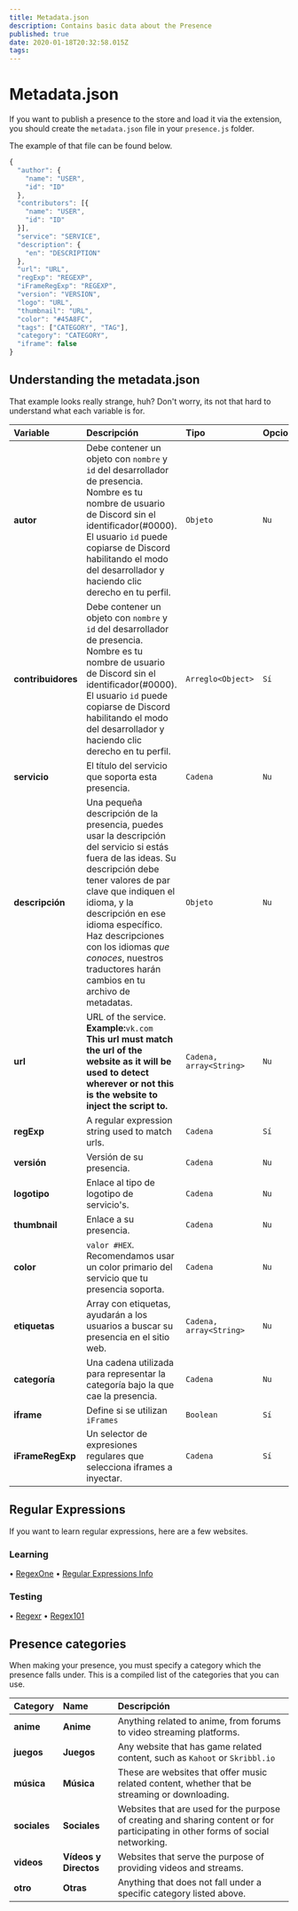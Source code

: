 ```yaml
---
title: Metadata.json
description: Contains basic data about the Presence
published: true
date: 2020-01-18T20:32:58.015Z
tags:
---
```


# Metadata.json

If you want to publish a presence to the store and load it via the extension, you should create the `metadata.json` file in your `presence.js` folder.

The example of that file can be found below.

```javascript
{
  "author": {
    "name": "USER",
    "id": "ID"
  },
  "contributors": [{
    "name": "USER",
    "id": "ID"
  }],
  "service": "SERVICE",
  "description": {
    "en": "DESCRIPTION"
  },
  "url": "URL",
  "regExp": "REGEXP",
  "iFrameRegExp": "REGEXP",
  "version": "VERSION",
  "logo": "URL",
  "thumbnail": "URL",
  "color": "#45A8FC",
  "tags": ["CATEGORY", "TAG"],
  "category": "CATEGORY",
  "iframe": false
}
```

## Understanding the metadata.json

That example looks really strange, huh? Don't worry, its not that hard to understand what each variable is for.

<table>
  <thead>
    <tr>
      <th style="text-align:left">Variable</th>
      <th style="text-align:left">Descripción</th>
      <th style="text-align:left">Tipo</th>
      <th style="text-align:left">Opcional</th>
    </tr>
  </thead>
  <tbody>
    <tr>
      <td style="text-align:left"><b>autor</b>
      </td>
      <td style="text-align:left">Debe contener un objeto con <code>nombre</code> y <code>id</code> del desarrollador de presencia. Nombre es tu nombre de usuario de Discord sin el identificador(#0000). El usuario <code>id</code> puede copiarse de Discord habilitando el modo
        del desarrollador y haciendo clic derecho en tu perfil.</td>
      <td style="text-align:left"><code>Objeto</code>
      </td>
      <td style="text-align:left"><code>Nu</code>
      </td>
    </tr>
    <tr>
      <td style="text-align:left"><b>contribuidores</b>
      </td>
      <td style="text-align:left">Debe contener un objeto con <code>nombre</code> y <code>id</code> del desarrollador de presencia. Nombre es tu nombre de usuario de Discord sin el identificador(#0000). El usuario <code>id</code> puede copiarse de Discord habilitando el modo
        del desarrollador y haciendo clic derecho en tu perfil.</td>
      <td style="text-align:left"><code>Arreglo&lt;Object&gt;</code>
      </td>
      <td style="text-align:left"><code>Sí</code>
      </td>
    </tr>
    <tr>
      <td style="text-align:left"><b>servicio</b>
      </td>
      <td style="text-align:left">El título del servicio que soporta esta presencia.</td>
      <td style="text-align:left"><code>Cadena</code>
      </td>
      <td style="text-align:left"><code>Nu</code>
      </td>
    </tr>
    <tr>
      <td style="text-align:left"><b>descripción</b>
      </td>
      <td style="text-align:left">Una pequeña descripción de la presencia, puedes usar la descripción del servicio
        si estás fuera de las ideas. Su descripción debe tener valores de par clave que indiquen el idioma, y la descripción en ese idioma específico. Haz descripciones con los idiomas <i>que conoces</i>, nuestros traductores harán cambios en tu archivo de metadatas.</td>
      <td style="text-align:left"><code>Objeto</code>
      </td>
      <td style="text-align:left"><code>Nu</code>
      </td>
    </tr>
    <tr>
      <td style="text-align:left"><b>url</b>
      </td>
      <td style="text-align:left">URL of the service.<br><b>Example:</b><code>vk.com</code><br>
        <b>This url must match the url of the website as it will be used to detect wherever or not this is the website to inject the script to.</b>
      </td>
      <td style="text-align:left"><code>Cadena, array&lt;String&gt;</code>
      </td>
      <td style="text-align:left"><code>Nu</code>
      </td>
    </tr>
    <tr>
      <td style="text-align:left"><b>regExp</b>
      </td>
      <td style="text-align:left">A regular expression string used to match urls.</td>
      <td style="text-align:left"><code>Cadena</code>
      </td>
      <td style="text-align:left"><code>Sí</code>
      </td>
    </tr>
    <tr>
      <td style="text-align:left"><b>versión</b>
      </td>
      <td style="text-align:left">Versión de su presencia.</td>
      <td style="text-align:left"><code>Cadena</code>
      </td>
      <td style="text-align:left"><code>Nu</code>
      </td>
    </tr>
    <tr>
      <td style="text-align:left"><b>logotipo</b>
      </td>
      <td style="text-align:left">Enlace al tipo de logotipo de servicio&apos;s.</td>
      <td style="text-align:left"><code>Cadena</code>
      </td>
      <td style="text-align:left"><code>Nu</code>
      </td>
    </tr>
    <tr>
      <td style="text-align:left"><b>thumbnail</b>
      </td>
      <td style="text-align:left">Enlace a su presencia.</td>
      <td style="text-align:left"><code>Cadena</code>
      </td>
      <td style="text-align:left"><code>Nu</code>
      </td>
    </tr>
    <tr>
      <td style="text-align:left"><b>color</b>
      </td>
      <td style="text-align:left"><code>valor #HEX</code>. Recomendamos usar un color primario del servicio
        que tu presencia soporta.</td>
      <td style="text-align:left"><code>Cadena</code>
      </td>
      <td style="text-align:left"><code>Nu</code>
      </td>
    </tr>
    <tr>
      <td style="text-align:left"><b>etiquetas</b>
      </td>
      <td style="text-align:left">Array con etiquetas, ayudarán a los usuarios a buscar su presencia en el sitio web.</td>
      <td
      style="text-align:left"><code>Cadena, array&lt;String&gt;</code>
        </td>
      <td style="text-align:left"><code>Nu</code>
      </td>
    </tr>
    <tr>
      <td style="text-align:left"><b>categoría</b>
      </td>
      <td style="text-align:left">Una cadena utilizada para representar la categoría bajo la que cae la presencia.</td>
      <td style="text-align:left"><code>Cadena</code>
      </td>
      <td style="text-align:left"><code>Nu</code>
      </td>
    </tr>
    <tr>
      <td style="text-align:left"><b>iframe</b>
      </td>
      <td style="text-align:left">Define si se utilizan <code>iFrames</code></td>
      <td style="text-align:left"><code>Boolean</code>
      </td>
      <td style="text-align:left"><code>Sí</code>
      </td>
    </tr>
    <tr>
      <td style="text-align:left"><b>iFrameRegExp</b>
      </td>
      <td style="text-align:left">Un selector de expresiones regulares que selecciona iframes a inyectar.</td>
      <td style="text-align:left"><code>Cadena</code>
      </td>
      <td style="text-align:left"><code>Sí</code>
      </td>
    </tr>
  </tbody>
</table>

## Regular Expressions

If you want to learn regular expressions, here are a few websites.

### Learning

• [RegexOne](https://regexone.com/) • [Regular Expressions Info](https://www.regular-expressions.info/tutorial.html)

### Testing

• [Regexr](https://regexr.com/) • [Regex101](https://regex101.com/)

## Presence categories

When making your presence, you must specify a category which the presence falls under. This is a compiled list of the categories that you can use.

<table>
  <thead>
    <tr>
      <th style="text-align:left">Category</th>
      <th style="text-align:left">Name</th>
      <th style="text-align:left">Descripción</th>
    </tr>
  </thead>
  <tbody>
    <tr>
      <td style="text-align:left"><b>anime</b></td>
      <td style="text-align:left"><b>Anime</b></td>
      <td style="text-align:left">Anything related to anime, from forums to video streaming platforms.</td>
      </td>
    </tr>
    <tr>
      <td style="text-align:left"><b>juegos</b></td>
    <td style="text-align:left"><b>Juegos</b></td>
      <td style="text-align:left">Any website that has game related content, such as <code>Kahoot</code> or <code>Skribbl.io</code></td>
      </td>
    </tr>
    <tr>
      <td style="text-align:left"><b>música</b></td>
    <td style="text-align:left"><b>Música</b></td>
      <td style="text-align:left">These are websites that offer music related content, whether that be streaming or downloading.</td>
      </td>
    </tr>
    <tr>
      <td style="text-align:left"><b>sociales</b></td>
        <td style="text-align:left"><b>Sociales</b></td>
      <td style="text-align:left">Websites that are used for the purpose of creating and sharing content or  for participating in other forms of social networking.</td>
      </td>
    </tr>
    <tr>
      <td style="text-align:left"><b>videos</b></td>
        <td style="text-align:left"><b>Vídeos y Directos</b></td>
      <td style="text-align:left">Websites that serve the purpose of providing videos and streams.</td>
      </td>
    </tr>
    <tr>
      <td style="text-align:left"><b>otro</b></td>
    <td style="text-align:left"><b>Otras</b></td>
      <td style="text-align:left">Anything that does not fall under a specific category listed above.</td>
      </td>
    </tr>
  </tbody>
</table>